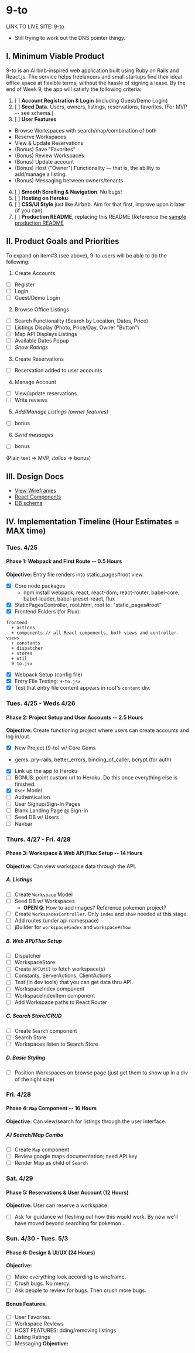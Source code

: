 # 9-to

LINK TO LIVE SITE: [9-to][heroku]
* Still trying to work out the DNS pointer thingy.

[heroku]:http://nineto.heroku.com

## I. Minimum Viable Product

9-to is an Airbnb-inspired web application built using Ruby on Rails and React.js. The service helps freelancers and small startups find their ideal office space at flexible terms, without the hassle of signing a lease. By the end of Week 9, the app will satisfy the following criteria:

1. [ ] **Account Registration & Login** (including Guest/Demo Login)
2. [ ] **Seed Data.** Users, owners, listings, reservations, favorites. (For MVP -- see schema.)
3. [ ] **User Features**
  - Browse Workspaces with search/map/combination of both
  - Reserve Workspaces
  - View & Update Reservations
  - (Bonus) Save "Favorites"
  - (Bonus) Review Workspaces
  - (Bonus) Update account
  - (Bonus) Host ("Owner") Functionality — that is, the ability to add/manage a listing.
  - (Bonus) Messaging between owners/tenants
4. [ ] **Smooth Scrolling & Navigation**. No bugs!
5. [ ] **Hosting on Heroku**
6. [ ] **CSS/UI Style** just like Airbnb. Aim for that first, improve upon it later (if you can).
7. [ ] **Production README**, replacing this README (Reference the [sample production README](https://github.com/appacademy/sample-project-proposal/blob/master/docs/production_readme.md)

## II. Product Goals and Priorities

To expand on item#3 (see above), 9-to users will be able to do the following:
<!-- This is a Markdown checklist. Use it to keep track of your
progress. Put an x between the brackets for a checkmark: [x] -->

1. Create Accounts
  - [ ] Register
  - [ ] Login
  - [ ] Guest/Demo Login
2. Browse Office Listings
  - [ ] Search Functionality (Search by Location, Dates, Price)
  - [ ] Listings Display (Photo, Price/Day, Owner "Button")
  - [ ] Map API Displays Listings
  - [ ] Available Dates Popup
  - [ ] *Show Ratings*
3. Create Reservations  
  - [ ] Reservation added to user accounts
4. Manage Account
  - [ ] View/update reservations
  - [ ] Write reviews
5. *Add/Manage Listings (owner features)*
  - [ ] bonus
6. *Send messages*
  - [ ] bonus

(Plain text => MVP, *italics* => bonus)

## III. Design Docs
* [View Wireframes][views]
* [React Components][components]
* [DB schema][schema]

[views]: ./docs/views.md
[components]: ./docs/components.md
[schema]: ./docs/schema.md

## IV. Implementation Timeline (Hour Estimates = MAX time)

### Tues. 4/25


#### Phase 1: Webpack and First Route -- 0.5 Hours
**Objective:** Entry file renders into static_pages#root view.
- [x] Core node packages
  * npm install webpack, react, react-dom, react-router, babel-core, babel-loader, babel-preset-react, flux
- [x] StaticPagesController, root.html, root to: "static_pages#root"
- [x] Frontend Folders (for Flux):
```
frontend
  + actions
  + components // all React components, both views and controller-views
  + constants
  + dispatcher
  + stores
  + util
  9_to.jsx
```
- [x] Webpack Setup (config file)
- [x] Entry File Testing: `9-to.jsx`
- [x] Test that entry file content appears in root's `content` div.

### Tues. 4/25 - Weds 4/26

#### Phase 2: Project Setup and User Accounts -- 2.5 Hours

**Objective:** Create functioning project where users can create accounts and log in/out.
- [x] New Project (9-to) w/ Core Gems
* gems: pry-rails, better_errors, binding_of_caller, bcrypt (for auth)
- [x] Link up the app to Heroku
- [ ] BONUS: point custom url to Heroku. Do this once everything else is finished.
- [x] `User` Model
- [ ] Authentication
- [ ] User Signup/Sign-In Pages
- [ ] Blank Landing Page @ Sign-In
- [ ] Seed DB w/ Users
- [ ] Navbar

### Thurs. 4/27 - Fri. 4/28

#### Phase 3: Workspace & Web API/Flux Setup -- 14 Hours

**Objective:** Can view workspace data through the API.

##### A. Listings
- [ ] Create `Workspace` Model
- [ ] Seed DB w/ Workspaces
  * **OPEN Q**: How to add images? Reference pokemon project?
- [ ] Create `WorkspacesController`. Only `index` and `show` needed at this stage.
- [ ] Add routes (under api namespace)
- [ ] jBuilder for `workspace#index` and `workspace#show`

##### B. Web API/Flux Setup
- [ ] Dispatcher
- [ ] WorkspaceStore
- [ ] Create `APIUtil` to fetch workspace(s)
- [ ] Constants, ServerActions, ClientActions
- [ ] Test (in dev tools) that you can get data thru API.
- [ ] WorkspaceIndex component
- [ ] WorkspaceIndexItem component
- [ ] Add Workspace paths to React Router

##### C. Search Store/CRUD
- [ ] Create `Search` component
- [ ] Search Store
- [ ] Workspaces listen to Search Store

##### D. Basic Styling
- [ ] Position Workspaces on browse page (just get them to show up in a div of the right size)


###  Fri. 4/28

#### Phase 4: `Map` Component -- 16 Hours
**Objective:** Can view/search for listings through the user interface.

##### A) Search/Map Combo
- [ ] Create `Map` component
- [ ] Review google maps documentation; need API key
- [ ] Render Map as child of `Search`

### Sat. 4/29

#### Phase 5: Reservations & User Account (12 Hours)
**Objective:** User can reserve a workspace.
- [ ] Ask for guidance w/ fleshing out how this would work. By now we'll have moved beyond searching for pokemon...


### Sun. 4/30 - Tues. 5/3

#### Phase 6: Design & UI/UX (24 Hours)
**Objective:**
- [ ] Make everything look according to wireframe.
- [ ] Crush bugs. No mercy.
- [ ] Ask people to review for bugs. Then crush more bugs.

#### Bonus Features.
- [ ] User Favorites
- [ ] Workspace Reviews
- [ ] HOST FEATURES: dding/removing listings
- [ ] Listing Ratings
- [ ] Messaging
**Objective:**
